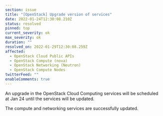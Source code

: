 ```yaml
---
section: issue
title: "[OpenStack] Upgrade version of services"
date: 2022-01-24T12:30:08.210Z
status: resolved
pinned: top
current_severity: ok
max_severity: ok
duration: ""
resolved_on: 2022-01-29T12:30:08.259Z
affected:
  - OpenStack Cloud Public APIs
  - OpenStack Compute (nova)
  - OpenStack Networking (Neutron)
  - OpenStack Compute Nodes
twitterFeed: ""
enableComments: true
---
```

An upgrade in the OpenStack Cloud Computing services will be scheduled at Jan 24 until the services will be updated.  

The compute and networking services are successfully updated.